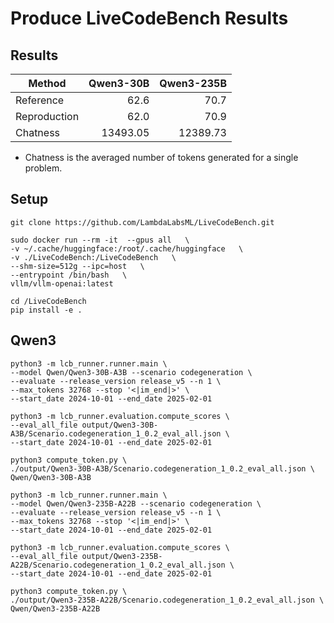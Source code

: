# Produce LiveCodeBench Results


## Results

| Method       | Qwen3-30B | Qwen3-235B |
|--------------|----------:|-----------:|
| Reference    |      62.6 |       70.7 |
| Reproduction |      62.0 |       70.9 |
| Chatness    |  13493.05 |   12389.73 |

* Chatness is the averaged number of tokens generated for a single problem.

## Setup
```
git clone https://github.com/LambdaLabsML/LiveCodeBench.git

sudo docker run --rm -it  --gpus all   \
-v ~/.cache/huggingface:/root/.cache/huggingface   \
-v ./LiveCodeBench:/LiveCodeBench   \
--shm-size=512g --ipc=host   \
--entrypoint /bin/bash   \
vllm/vllm-openai:latest

cd /LiveCodeBench
pip install -e .
```

## Qwen3

```
python3 -m lcb_runner.runner.main \
--model Qwen/Qwen3-30B-A3B --scenario codegeneration \
--evaluate --release_version release_v5 --n 1 \
--max_tokens 32768 --stop '<|im_end|>' \
--start_date 2024-10-01 --end_date 2025-02-01

python3 -m lcb_runner.evaluation.compute_scores \
--eval_all_file output/Qwen3-30B-A3B/Scenario.codegeneration_1_0.2_eval_all.json \
--start_date 2024-10-01 --end_date 2025-02-01

python3 compute_token.py \
./output/Qwen3-30B-A3B/Scenario.codegeneration_1_0.2_eval_all.json \
Qwen/Qwen3-30B-A3B

python3 -m lcb_runner.runner.main \
--model Qwen/Qwen3-235B-A22B --scenario codegeneration \
--evaluate --release_version release_v5 --n 1 \
--max_tokens 32768 --stop '<|im_end|>' \
--start_date 2024-10-01 --end_date 2025-02-01

python3 -m lcb_runner.evaluation.compute_scores \
--eval_all_file output/Qwen3-235B-A22B/Scenario.codegeneration_1_0.2_eval_all.json \
--start_date 2024-10-01 --end_date 2025-02-01

python3 compute_token.py \
./output/Qwen3-235B-A22B/Scenario.codegeneration_1_0.2_eval_all.json \
Qwen/Qwen3-235B-A22B
```

